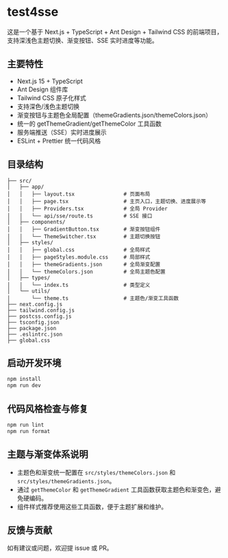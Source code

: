 # test4sse

这是一个基于 Next.js + TypeScript + Ant Design + Tailwind CSS 的前端项目，支持深浅色主题切换、渐变按钮、SSE 实时进度等功能。

## 主要特性
- Next.js 15 + TypeScript
- Ant Design 组件库
- Tailwind CSS 原子化样式
- 支持深色/浅色主题切换
- 渐变按钮与主题色全局配置（themeGradients.json/themeColors.json）
- 统一的 getThemeGradient/getThemeColor 工具函数
- 服务端推送（SSE）实时进度展示
- ESLint + Prettier 统一代码风格

## 目录结构
```
├── src/
│   ├── app/
│   │   ├── layout.tsx                # 页面布局
│   │   ├── page.tsx                  # 主页入口，主题切换、进度展示等
│   │   ├── Providers.tsx             # 全局 Provider
│   │   └── api/sse/route.ts          # SSE 接口
│   ├── components/
│   │   ├── GradientButton.tsx        # 渐变按钮组件
│   │   └── ThemeSwitcher.tsx         # 主题切换按钮
│   ├── styles/
│   │   ├── global.css                # 全局样式
│   │   ├── pageStyles.module.css     # 局部样式
│   │   ├── themeGradients.json       # 全局渐变配置
│   │   └── themeColors.json          # 全局主题色配置
│   ├── types/
│   │   └── index.ts                  # 类型定义
│   └── utils/
│       └── theme.ts                  # 主题色/渐变工具函数
├── next.config.js
├── tailwind.config.js
├── postcss.config.js
├── tsconfig.json
├── package.json
├── .eslintrc.json
├── global.css
```

## 启动开发环境
```bash
npm install
npm run dev
```

## 代码风格检查与修复
```bash
npm run lint
npm run format
```

## 主题与渐变体系说明
- 主题色和渐变统一配置在 `src/styles/themeColors.json` 和 `src/styles/themeGradients.json`。
- 通过 `getThemeColor` 和 `getThemeGradient` 工具函数获取主题色和渐变色，避免硬编码。
- 组件样式推荐使用这些工具函数，便于主题扩展和维护。

## 反馈与贡献
如有建议或问题，欢迎提 issue 或 PR。